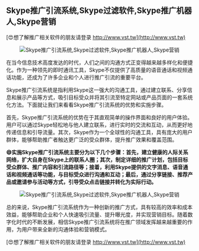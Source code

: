 ## **Skype推广引流系统,Skype过滤软件,Skype推广机器人,Skype营销**

[😍想了解推广相关软件的朋友请登录 http://www.vst.tw](http://www.vst.tw)

 <center><img src="https://vst.tw/MP4/tuiguang/png/2.png" alt="Skype推广引流系统,Skype过滤软件,Skype推广机器人,Skype营销"></center>

在当今信息技术高度发达的时代，人们之间的沟通方式正变得越来越多样化和便捷化。作为一种领先的即时通讯工具，Skype不仅提供了高质量的语音通话和视频通话功能，还成为了许多企业和个人进行推广引流的重要平台。

Skype推广引流系统是指利用Skype这一强大的沟通工具，通过建立联系、分享信息和展示产品等方式，吸引目标受众并将其引流至特定网站或产品页面的一套系统化方法。下面就让我们来看看Skype推广引流系统的优势和实施步骤。

首先，Skype推广引流系统的优势在于其直观简单的操作界面和良好的用户体验。用户可以通过Skype轻松地与他人建立联系，进行实时的交流和互动，从而更好地传递信息和引导流量。其次，Skype作为一个全球性的沟通工具，具有庞大的用户群体，能够帮助推广者触达更广泛的受众群体，提升推广效果和覆盖范围。

**😄实施Skype推广引流系统主要分为以下几个步骤：首先，建立健康的人际关系网络，扩大自身在Skype上的联系人圈；其次，制定详细的推广计划，包括目标受众群体、推广内容和引流路径等；接着，利用Skype提供的文字消息、语音通话和视频通话等功能，与目标受众进行沟通和互动；最后，通过分享链接、推荐产品或邀请参与活动等方式，引导受众点击链接并转化为实际行动。**

 <center><img src="https://vst.tw/MP4/tuiguang/png/5.png" alt="Skype推广引流系统,Skype过滤软件,Skype推广机器人,Skype营销"></center>

总的来说，Skype推广引流系统作为一种创新的推广方式，具有较高的效率和成本效益，能够帮助企业和个人快速吸引流量、提升曝光度，并实现营销目标。随着数字化时代的不断发展，相信Skype推广引流系统将在推广领域发挥越来越重要的作用，为用户带来全新的沟通体验和营销模式。

[😍想了解推广相关软件的朋友请登录 http://www.vst.tw](http://www.vst.tw)



